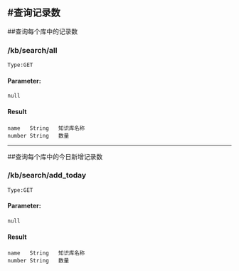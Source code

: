 #查询记录数
----
##查询每个库中的记录数
### /kb/search/all
    Type:GET
#### Parameter:
    null
#### Result
    name   String   知识库名称
    number String   数量
----
##查询每个库中的今日新增记录数
### /kb/search/add_today
    Type:GET
#### Parameter:
    null
#### Result
    name   String   知识库名称
    number String   数量